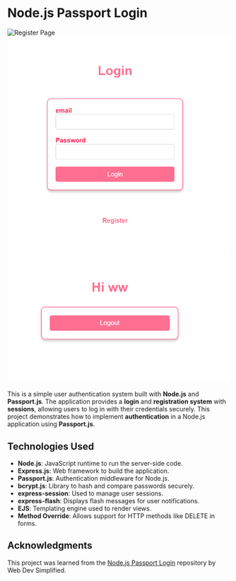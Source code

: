 # Node.js Passport Login
![Register Page](./images/regsiter.png)
![Login Page](./images/login.png)
![Home Page](./images/home.png)

This is a simple user authentication system built with **Node.js** and **Passport.js**. The application provides a **login** and **registration system** with **sessions**, allowing users to log in with their credentials securely. This project demonstrates how to implement **authentication** in a Node.js application using **Passport.js**.

## Technologies Used

- **Node.js**: JavaScript runtime to run the server-side code.
- **Express.js**: Web framework to build the application.
- **Passport.js**: Authentication middleware for Node.js.
- **bcrypt.js**: Library to hash and compare passwords securely.
- **express-session**: Used to manage user sessions.
- **express-flash**: Displays flash messages for user notifications.
- **EJS**: Templating engine used to render views.
- **Method Override**: Allows support for HTTP methods like DELETE in forms.

## Acknowledgments
This project was learned from the [Node.js Passport Login](https://github.com/WebDevSimplified/Nodejs-Passport-Login) repository by Web Dev Simplified.
